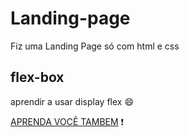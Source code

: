 # Landing-page
Fiz uma Landing Page só com html e css


## flex-box

aprendir a usar display flex :smile:

[APRENDA VOCÊ TAMBEM](https://css-tricks.com/snippets/css/a-guide-to-flexbox/) :exclamation:
